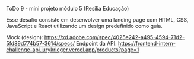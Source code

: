 ToDo 9 - mini projeto módulo 5 (Resilia Educação)

Esse desafio consiste em desenvolver uma landing page com HTML, CSS, JavaScript e React utilizando um design predefinido como guia.

Mock (design): https://xd.adobe.com/spec/4025e242-a495-4594-71d2-5fd89d774b57-3614/specs/
Endpoint da API: https://frontend-intern-challenge-api.iurykrieger.vercel.app/products?page=1

